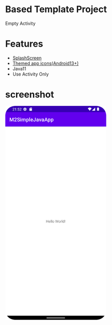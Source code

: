 # Based Template Project
Empty Activity

# Features
- [SplashScreen](https://github.com/LeoAndo/android12-splash-screen)
- [Themed app icons(Android13+)](https://github.com/LeoAndo/android-themed-icon-samples)
- Java11
- Use Activity Only

# screenshot

<img src="capture.png" width=320 />
